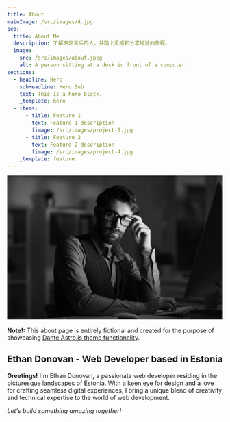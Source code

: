 ```yaml
---
title: About
mainImage: /src/images/4.jpg
seo:
  title: About Me
  description: 了解网站背后的人，并踏上灵感和分享经验的旅程。
  image:
    src: /src/images/about.jpeg
    alt: A person sitting at a desk in front of a computer
sections:
  - headline: Hero
    subHeadline: Hero Sub
    text: This is a hero block.
    _template: hero
  - items:
      - title: Feature 1
        text: Feature 1 description
        fimage: /src/images/project-5.jpg
      - title: Feature 2
        text: Feature 2 description
        fimage: /src/images/project-4.jpg
    _template: feature
---
```


![Alt text for image](/src/images/about.jpeg)

**Note!:** This about page is entirely fictional and created for the purpose of showcasing [Dante Astro.js theme functionality](https://justgoodui.com/astro-themes/dante/).

## Ethan Donovan - Web Developer based in Estonia

**Greetings!** I'm Ethan Donovan, a passionate web developer residing in the picturesque landscapes of [Estonia](https://en.wikipedia.org/wiki/Estonia). With a keen eye for design and a love for crafting seamless digital experiences, I bring a unique blend of creativity and technical expertise to the world of web development.

_Let's build something amazing together!_
